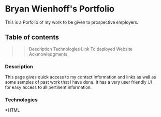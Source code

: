 # Bryan Wienhoff's Portfolio

This is a Porfolio of my work to be given to prospective employers.

## Table of contents
>> Description
>> Technologies
>> Link To deployed Website
>> Ackmowledgments

### Description
This page gives quick access to my contact information and links as well as some samples of past work that I have done. It has a very user friendly UI for easy access to all pertinent information. 

### Technologies
*HTML